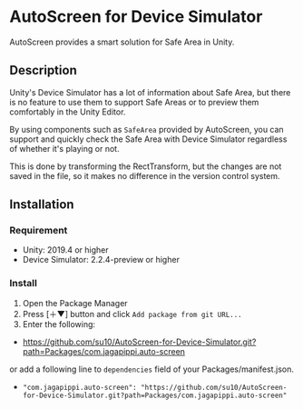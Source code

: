 # AutoScreen for Device Simulator

AutoScreen provides a smart solution for Safe Area in Unity.

## Description

Unity's Device Simulator has a lot of information about Safe Area, but there is no feature to use them to support Safe Areas or to preview them comfortably in the Unity Editor.

By using components such as `SafeArea` provided by AutoScreen, you can support and quickly check the Safe Area with Device Simulator regardless of whether it's playing or not.

This is done by transforming the RectTransform, but the changes are not saved in the file, so it makes no difference in the version control system.

## Installation

### Requirement

* Unity: 2019.4 or higher
* Device Simulator: 2.2.4-preview or higher

### Install

1. Open the Package Manager
1. Press \[＋▼\] button and click `Add package from git URL...`
1. Enter the following:
  * https://github.com/su10/AutoScreen-for-Device-Simulator.git?path=Packages/com.jagapippi.auto-screen

or add a following line to `dependencies` field of your Packages/manifest.json.

* `"com.jagapippi.auto-screen": "https://github.com/su10/AutoScreen-for-Device-Simulator.git?path=Packages/com.jagapippi.auto-screen"`
